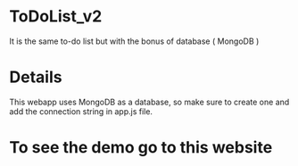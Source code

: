 # ToDoList_v2
It is the same to-do list but with the bonus of database ( MongoDB )

# Details
This webapp uses MongoDB as a database, so make sure to create one and add the connection string in app.js file.

# To see the demo go to this website
